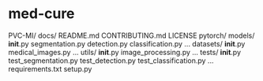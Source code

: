# med-cure

PVC-MI/
docs/
README.md
CONTRIBUTING.md
LICENSE
pytorch/
models/
__init__.py
segmentation.py
detection.py
classification.py
...
datasets/
__init__.py
medical_images.py
...
utils/
__init__.py
image_processing.py
...
tests/
__init__.py
test_segmentation.py
test_detection.py
test_classification.py
...
requirements.txt
setup.py
